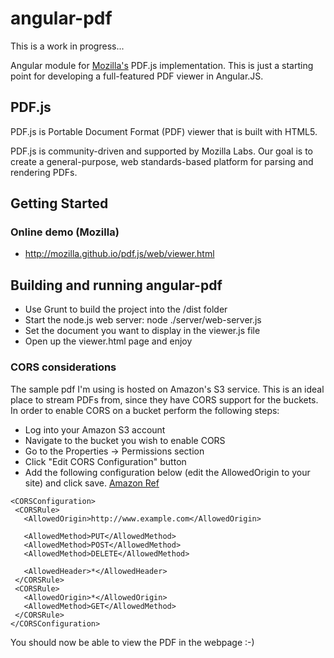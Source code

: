 # angular-pdf

This is a work in progress...

Angular module for [Mozilla's](https://github.com/mozilla/pdf.js/) PDF.js implementation.  This is just
a starting point for developing a full-featured PDF viewer in Angular.JS.

## PDF.js

PDF.js is Portable Document Format (PDF) viewer that is built with HTML5.

PDF.js is community-driven and supported by Mozilla Labs. Our goal is to
create a general-purpose, web standards-based platform for parsing and
rendering PDFs.

## Getting Started

### Online demo (Mozilla)

+ http://mozilla.github.io/pdf.js/web/viewer.html

## Building and running angular-pdf

+ Use Grunt to build the project into the /dist folder
+ Start the node.js web server: node ./server/web-server.js
+ Set the document you want to display in the viewer.js file
+ Open up the viewer.html page and enjoy

### CORS considerations

The sample pdf I'm using is hosted on Amazon's S3 service.  This is an ideal place to stream PDFs from, since
they have CORS support for the buckets.  In order to enable CORS on a bucket perform the following steps:

+ Log into your Amazon S3 account
+ Navigate to the bucket you wish to enable CORS
+ Go to the Properties -> Permissions section
+ Click "Edit CORS Configuration" button
+ Add the following configuration below (edit the AllowedOrigin to your site) and click save.  [Amazon Ref](http://docs.aws.amazon.com/AmazonS3/latest/dev/cors.html)

```
<CORSConfiguration>
 <CORSRule>
   <AllowedOrigin>http://www.example.com</AllowedOrigin>

   <AllowedMethod>PUT</AllowedMethod>
   <AllowedMethod>POST</AllowedMethod>
   <AllowedMethod>DELETE</AllowedMethod>

   <AllowedHeader>*</AllowedHeader>
 </CORSRule>
 <CORSRule>
   <AllowedOrigin>*</AllowedOrigin>
   <AllowedMethod>GET</AllowedMethod>
 </CORSRule>
</CORSConfiguration>
```

You should now be able to view the PDF in the webpage :-)




